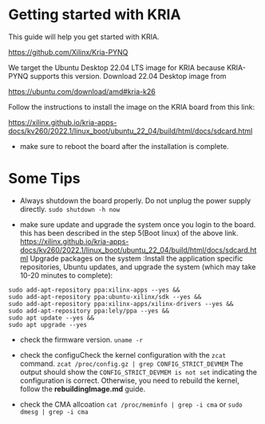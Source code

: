 # Getting started with KRIA

This guide will help you get started with KRIA.

<https://github.com/Xilinx/Kria-PYNQ>

We target the Ubuntu Desktop 22.04 LTS image for KRIA because KRIA-PYNQ supports this version.
Download 22.04 Desktop image from

<https://ubuntu.com/download/amd#kria-k26>

Follow the instructions to install the image on the KRIA board from this link:

<https://xilinx.github.io/kria-apps-docs/kv260/2022.1/linux_boot/ubuntu_22_04/build/html/docs/sdcard.html>

- make sure to reboot the board after the installation is complete.

# Some Tips

- Always shutdown the board properly. Do not unplug the power supply directly.
```sudo shutdown -h now```

- make sure update and upgrade the system once you login to the board. this has been described in the step 5(Boot linux) of the above link.
<https://xilinx.github.io/kria-apps-docs/kv260/2022.1/linux_boot/ubuntu_22_04/build/html/docs/sdcard.html> Upgrade packages on the system :Install the application specific repositories, Ubuntu updates, and upgrade the system (which may take 10-20 minutes to complete):

```
sudo add-apt-repository ppa:xilinx-apps --yes &&
sudo add-apt-repository ppa:ubuntu-xilinx/sdk --yes &&
sudo add-apt-repository ppa:xilinx-apps/xilinx-drivers --yes &&
sudo add-apt-repository ppa:lely/ppa --yes &&
sudo apt update --yes &&
sudo apt upgrade --yes
```

- check the firmware version.
```uname -r```

- check the configuCheck the kernel configuration with the ```zcat``` command.
```zcat /proc/config.gz | grep CONFIG_STRICT_DEVMEM```
The output should show the ```CONFIG_STRICT_DEVMEM is not set``` indicating the configuration is correct.
Otherwise, you need to rebuild the kernel, follow the **rebuildingImage.md** guide.

- check the CMA allcoation
```cat /proc/meminfo | grep -i cma``` or ```sudo dmesg | grep -i cma```
